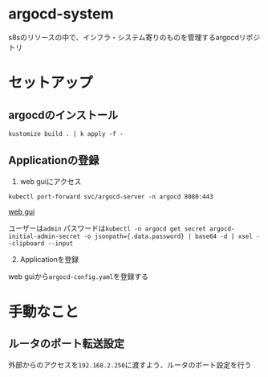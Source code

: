 # argocd-system
s8sのリソースの中で、インフラ・システム寄りのものを管理するargocdリポジトリ

# セットアップ
## argocdのインストール
```
kustomize build . | k apply -f -
```

## Applicationの登録

1. web guiにアクセス

```
kubectl port-forward svc/argocd-server -n argocd 8080:443
```

[web gui](localhost:8080)

ユーザーは`admin` パスワードは`kubectl -n argocd get secret argocd-initial-admin-secret -o jsonpath={.data.password} | base64 -d | xsel --clipboard --input`


2. Applicationを登録

web guiから`argocd-config.yaml`を登録する

# 手動なこと
## ルータのポート転送設定
外部からのアクセスを`192.168.2.250`に渡すよう、ルータのポート設定を行う
